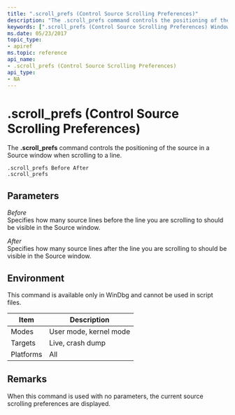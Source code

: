 ```yaml
---
title: ".scroll_prefs (Control Source Scrolling Preferences)"
description: "The .scroll_prefs command controls the positioning of the source in a Source window when scrolling to a line."
keywords: [".scroll_prefs (Control Source Scrolling Preferences) Windows Debugging"]
ms.date: 05/23/2017
topic_type:
- apiref
ms.topic: reference
api_name:
- .scroll_prefs (Control Source Scrolling Preferences)
api_type:
- NA
---
```


# .scroll\_prefs (Control Source Scrolling Preferences)

The **.scroll\_prefs** command controls the positioning of the source in a Source window when scrolling to a line.

```dbgcmd
.scroll_prefs Before After 
.scroll_prefs 
```

## Parameters

<span id="_______Before______"></span><span id="_______before______"></span><span id="_______BEFORE______"></span> *Before*   
Specifies how many source lines before the line you are scrolling to should be visible in the Source window.

<span id="_______After______"></span><span id="_______after______"></span><span id="_______AFTER______"></span> *After*   
Specifies how many source lines after the line you are scrolling to should be visible in the Source window.

## Environment

This command is available only in WinDbg and cannot be used in script files.

| Item      | Description            |
|-----------|------------------------|
| Modes     | User mode, kernel mode |
| Targets   | Live, crash dump       |
| Platforms | All                    |

## Remarks

When this command is used with no parameters, the current source scrolling preferences are displayed.
